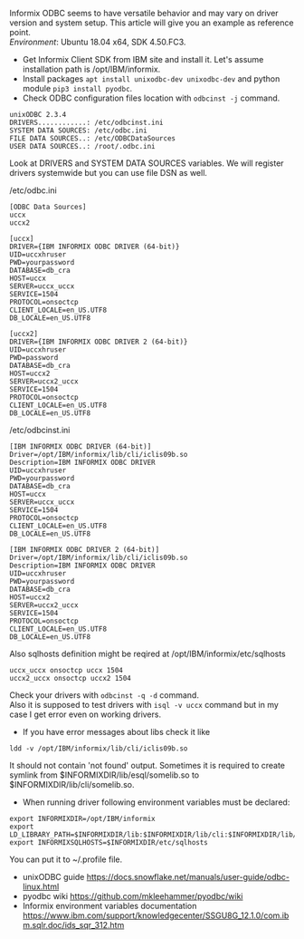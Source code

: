 Informix ODBC seems to have versatile behavior and may vary on driver version and system setup. This article will give you an example as reference point.  
*Environment*: Ubuntu 18.04 x64, SDK 4.50.FC3.

- Get Informix Client SDK from IBM site and install it. Let's assume installation path is /opt/IBM/informix.
- Install packages `apt install unixodbc-dev unixodbc-dev` and python module `pip3 install pyodbc`.
- Check ODBC configuration files location with `odbcinst -j` command.
``` 
unixODBC 2.3.4
DRIVERS............: /etc/odbcinst.ini  
SYSTEM DATA SOURCES: /etc/odbc.ini
FILE DATA SOURCES..: /etc/ODBCDataSources
USER DATA SOURCES..: /root/.odbc.ini
```  
Look at DRIVERS and SYSTEM DATA SOURCES variables. We will register drivers systemwide but you can use file DSN as well.

/etc/odbc.ini
```
[ODBC Data Sources]
uccx
uccx2

[uccx]
DRIVER={IBM INFORMIX ODBC DRIVER (64-bit)}
UID=uccxhruser
PWD=yourpassword
DATABASE=db_cra
HOST=uccx
SERVER=uccx_uccx
SERVICE=1504
PROTOCOL=onsoctcp
CLIENT_LOCALE=en_US.UTF8
DB_LOCALE=en_US.UTF8

[uccx2]
DRIVER={IBM INFORMIX ODBC DRIVER 2 (64-bit)}
UID=uccxhruser
PWD=password
DATABASE=db_cra
HOST=uccx2
SERVER=uccx2_uccx
SERVICE=1504
PROTOCOL=onsoctcp
CLIENT_LOCALE=en_US.UTF8
DB_LOCALE=en_US.UTF8
```

/etc/odbcinst.ini
```
[IBM INFORMIX ODBC DRIVER (64-bit)]
Driver=/opt/IBM/informix/lib/cli/iclis09b.so
Description=IBM INFORMIX ODBC DRIVER
UID=uccxhruser
PWD=yourpassword
DATABASE=db_cra
HOST=uccx
SERVER=uccx_uccx
SERVICE=1504
PROTOCOL=onsoctcp
CLIENT_LOCALE=en_US.UTF8
DB_LOCALE=en_US.UTF8

[IBM INFORMIX ODBC DRIVER 2 (64-bit)]
Driver=/opt/IBM/informix/lib/cli/iclis09b.so
Description=IBM INFORMIX ODBC DRIVER
UID=uccxhruser
PWD=yourpassword
DATABASE=db_cra
HOST=uccx2
SERVER=uccx2_uccx
SERVICE=1504
PROTOCOL=onsoctcp
CLIENT_LOCALE=en_US.UTF8
DB_LOCALE=en_US.UTF8
```

Also sqlhosts definition might be reqired at /opt/IBM/informix/etc/sqlhosts
```
uccx_uccx onsoctcp uccx 1504
uccx2_uccx onsoctcp uccx2 1504
```
Check your drivers with `odbcinst -q -d` command.  
Also it is supposed to test drivers with `isql -v uccx` command but in my case I get error even on working drivers.

- If you have error messages about libs check it like
```
ldd -v /opt/IBM/informix/lib/cli/iclis09b.so
```
It should not contain 'not found' output. Sometimes it is required to create symlink from $INFORMIXDIR/lib/esql/somelib.so to $INFORMIXDIR/lib/cli/somelib.so.

- When running driver following environment variables must be declared:
```
export INFORMIXDIR=/opt/IBM/informix
export LD_LIBRARY_PATH=$INFORMIXDIR/lib:$INFORMIXDIR/lib/cli:$INFORMIXDIR/lib/esql
export INFORMIXSQLHOSTS=$INFORMIXDIR/etc/sqlhosts
```
You can put it to ~/.profile file.

- unixODBC guide https://docs.snowflake.net/manuals/user-guide/odbc-linux.html  
- pyodbc wiki https://github.com/mkleehammer/pyodbc/wiki  
- Informix environment variables documentation https://www.ibm.com/support/knowledgecenter/SSGU8G_12.1.0/com.ibm.sqlr.doc/ids_sqr_312.htm

